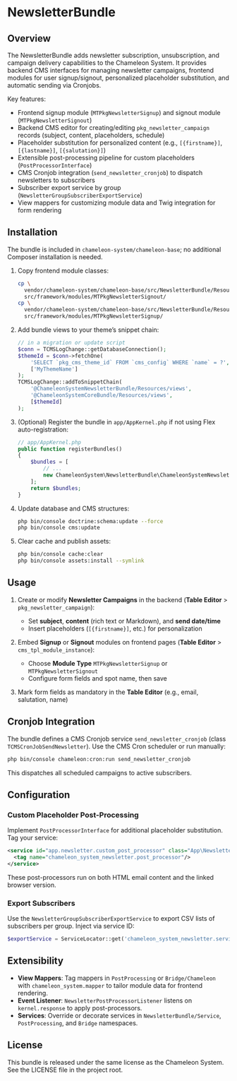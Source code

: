 NewsletterBundle
================

Overview
--------
The NewsletterBundle adds newsletter subscription, unsubscription, and campaign delivery capabilities to the Chameleon System.
It provides backend CMS interfaces for managing newsletter campaigns, frontend modules for user signup/signout, personalized placeholder substitution, and automatic sending via Cronjobs.

Key features:
- Frontend signup module (`MTPkgNewsletterSignup`) and signout module (`MTPkgNewsletterSignout`)
- Backend CMS editor for creating/editing `pkg_newsletter_campaign` records (subject, content, placeholders, schedule)
- Placeholder substitution for personalized content (e.g., `[{firstname}]`, `[{lastname}]`, `[{salutation}]`)
- Extensible post-processing pipeline for custom placeholders (`PostProcessorInterface`)
- CMS Cronjob integration (`send_newsletter_cronjob`) to dispatch newsletters to subscribers
- Subscriber export service by group (`NewsletterGroupSubscriberExportService`)
- View mappers for customizing module data and Twig integration for form rendering

Installation
------------
The bundle is included in `chameleon-system/chameleon-base`; no additional Composer installation is needed.

1. Copy frontend module classes:
   ```bash
   cp \
     vendor/chameleon-system/chameleon-base/src/NewsletterBundle/Resources/views/webModules/MTPkgNewsletterSignout/MTPkgNewsletterSignout.class.php \
     src/framework/modules/MTPkgNewsletterSignout/
   cp \
     vendor/chameleon-system/chameleon-base/src/NewsletterBundle/Resources/views/webModules/MTPkgNewsletterSignup/MTPkgNewsletterSignup.class.php \
     src/framework/modules/MTPkgNewsletterSignup/
   ```

2. Add bundle views to your theme’s snippet chain:
   ```php
   // in a migration or update script
   $conn = TCMSLogChange::getDatabaseConnection();
   $themeId = $conn->fetchOne(
       'SELECT `pkg_cms_theme_id` FROM `cms_config` WHERE `name` = ?',
       ['MyThemeName']
   );
   TCMSLogChange::addToSnippetChain(
       '@ChameleonSystemNewsletterBundle/Resources/views',
       '@ChameleonSystemCoreBundle/Resources/views',
       [$themeId]
   );
   ```

3. (Optional) Register the bundle in `app/AppKernel.php` if not using Flex auto-registration:
   ```php
   // app/AppKernel.php
   public function registerBundles()
   {
       $bundles = [
           // ...
           new ChameleonSystem\NewsletterBundle\ChameleonSystemNewsletterBundle(),
       ];
       return $bundles;
   }
   ```

4. Update database and CMS structures:
   ```bash
   php bin/console doctrine:schema:update --force
   php bin/console cms:update
   ```

5. Clear cache and publish assets:
   ```bash
   php bin/console cache:clear
   php bin/console assets:install --symlink
   ```

Usage
-----
1. Create or modify **Newsletter Campaigns** in the backend (**Table Editor** > `pkg_newsletter_campaign`):
   - Set **subject**, **content** (rich text or Markdown), and **send date/time**
   - Insert placeholders (`[{firstname}]`, etc.) for personalization

2. Embed **Signup** or **Signout** modules on frontend pages (**Table Editor** > `cms_tpl_module_instance`):
   - Choose **Module Type** `MTPkgNewsletterSignup` or `MTPkgNewsletterSignout`
   - Configure form fields and spot name, then save

3. Mark form fields as mandatory in the **Table Editor** (e.g., email, salutation, name)

Cronjob Integration
------------------
The bundle defines a CMS Cronjob service `send_newsletter_cronjob` (class `TCMSCronJobSendNewsletter`). Use the CMS Cron scheduler or run manually:
```bash
php bin/console chameleon:cron:run send_newsletter_cronjob
```
This dispatches all scheduled campaigns to active subscribers.

Configuration
-------------
### Custom Placeholder Post-Processing
Implement `PostProcessorInterface` for additional placeholder substitution. Tag your service:
```xml
<service id="app.newsletter.custom_post_processor" class="App\Newsletter\CustomPostProcessor">
  <tag name="chameleon_system_newsletter.post_processor"/>
</service>
```
These post-processors run on both HTML email content and the linked browser version.

### Export Subscribers
Use the `NewsletterGroupSubscriberExportService` to export CSV lists of subscribers per group. Inject via service ID:
```php
$exportService = ServiceLocator::get('chameleon_system_newsletter.service.newsletter_group_subscriber_export_service');
``` 

Extensibility
-------------
- **View Mappers**: Tag mappers in `PostProcessing` or `Bridge/Chameleon` with `chameleon_system.mapper` to tailor module data for frontend rendering.
- **Event Listener**: `NewsletterPostProcessorListener` listens on `kernel.response` to apply post-processors.
- **Services**: Override or decorate services in `NewsletterBundle/Service`, `PostProcessing`, and `Bridge` namespaces.

License
-------
This bundle is released under the same license as the Chameleon System. See the LICENSE file in the project root.
